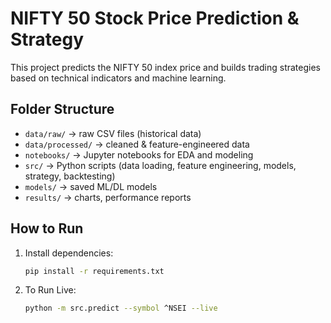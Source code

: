 # NIFTY 50 Stock Price Prediction & Strategy

This project predicts the NIFTY 50 index price and builds trading strategies based on technical indicators and machine learning.

## Folder Structure
- `data/raw/` → raw CSV files (historical data)
- `data/processed/` → cleaned & feature-engineered data
- `notebooks/` → Jupyter notebooks for EDA and modeling
- `src/` → Python scripts (data loading, feature engineering, models, strategy, backtesting)
- `models/` → saved ML/DL models
- `results/` → charts, performance reports

## How to Run
1. Install dependencies:
   ```bash
   pip install -r requirements.txt
2. To Run Live:
   ```bash
   python -m src.predict --symbol ^NSEI --live
